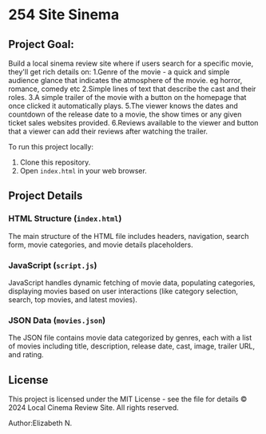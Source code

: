 # 254 Site Sinema 
## Project Goal:
Build a local sinema review site where if users search for a specific movie, they'll get rich details on:
1.Genre of the movie - a quick and simple audience glance that indicates the atmosphere of the movie. eg horror, romance, comedy etc 
2.Simple lines of text that describe the cast and their roles.
3.A simple trailer of the movie with a button on the homepage that once clicked it automatically plays.
5.The viewer knows the dates and countdown of the release date to a movie, the show times or any given ticket sales websites provided.
6.Reviews available to the viewer and button that a viewer can add their reviews after watching the trailer.

To run this project locally:

1. Clone this repository.
2. Open `index.html` in your web browser.

## Project Details

### HTML Structure (`index.html`)

The main structure of the HTML file includes headers, navigation, search form, movie categories, and movie details placeholders.

### JavaScript (`script.js`)

JavaScript handles dynamic fetching of movie data, populating categories, displaying movies based on user interactions (like category selection, search, top movies, and latest movies).

### JSON Data (`movies.json`)

The JSON file contains movie data categorized by genres, each with a list of movies including title, description, release date, cast, image, trailer URL, and rating.

## License

This project is licensed under the MIT License - see the file for details &copy; 2024 Local Cinema Review Site. All rights reserved.

Author:Elizabeth N.